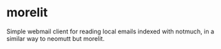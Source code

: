# morelit

Simple webmail client for reading local emails indexed with notmuch, in a similar way to neomutt but morelit.

